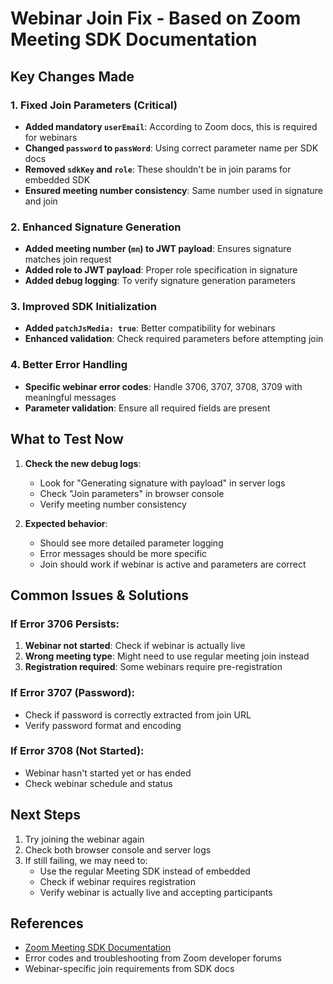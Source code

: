 # Webinar Join Fix - Based on Zoom Meeting SDK Documentation

## Key Changes Made

### 1. Fixed Join Parameters (Critical)
- **Added mandatory `userEmail`**: According to Zoom docs, this is required for webinars
- **Changed `password` to `passWord`**: Using correct parameter name per SDK docs
- **Removed `sdkKey` and `role`**: These shouldn't be in join params for embedded SDK
- **Ensured meeting number consistency**: Same number used in signature and join

### 2. Enhanced Signature Generation
- **Added meeting number (`mn`) to JWT payload**: Ensures signature matches join request
- **Added role to JWT payload**: Proper role specification in signature
- **Added debug logging**: To verify signature generation parameters

### 3. Improved SDK Initialization
- **Added `patchJsMedia: true`**: Better compatibility for webinars
- **Enhanced validation**: Check required parameters before attempting join

### 4. Better Error Handling
- **Specific webinar error codes**: Handle 3706, 3707, 3708, 3709 with meaningful messages
- **Parameter validation**: Ensure all required fields are present

## What to Test Now

1. **Check the new debug logs**:
   - Look for "Generating signature with payload" in server logs
   - Check "Join parameters" in browser console
   - Verify meeting number consistency

2. **Expected behavior**:
   - Should see more detailed parameter logging
   - Error messages should be more specific
   - Join should work if webinar is active and parameters are correct

## Common Issues & Solutions

### If Error 3706 Persists:
1. **Webinar not started**: Check if webinar is actually live
2. **Wrong meeting type**: Might need to use regular meeting join instead
3. **Registration required**: Some webinars require pre-registration

### If Error 3707 (Password):
- Check if password is correctly extracted from join URL
- Verify password format and encoding

### If Error 3708 (Not Started):
- Webinar hasn't started yet or has ended
- Check webinar schedule and status

## Next Steps

1. Try joining the webinar again
2. Check both browser console and server logs
3. If still failing, we may need to:
   - Use the regular Meeting SDK instead of embedded
   - Check if webinar requires registration
   - Verify webinar is actually live and accepting participants

## References

- [Zoom Meeting SDK Documentation](https://developers.zoom.us/docs/meeting-sdk/)
- Error codes and troubleshooting from Zoom developer forums
- Webinar-specific join requirements from SDK docs

